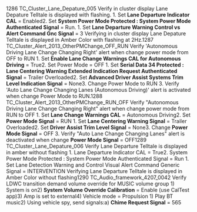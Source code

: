 1286 TC_Cluster_Lane_Depature_005 Verify in cluster display Lane Depature Telltale is displayed with flashing. 1. Set **Lane Departure Indicator CAL** = Enabled2. Set **System Power Mode Protected : System Power Mode Authenticated Signal** = Run. 1. Set **Lane Departure Warning Control vs Alert Command Gnc Signal** = 3 Verifying in cluster display Lane Depature Telltale is displayed in Amber Color with flashing at 2Hz.1287 TC_Cluster_Alert_2013_OtherPMChange_OFF_RUN Verify 'Autonomous Driving Lane Change Changing Right' alert when change power mode from OFF to RUN 1. Set **Enable Lane Change Warnings CAL for Autonomous Driving** = True2. Set Power Mode = OFF 1. Set **Serial Data 34 Protected : Lane Centering Warning Extended Indication Request Authenticated Signal** = Trailer Overloaded2. Set **Advanced Driver Assist Systems Trim Level Indication Signal** = None3. Change Power Mode to RUN 3. Verify 'Auto Lane Change Changing Lanes (Autonomous Driving)' alert is activated when change Power Mode to RUN.1288 TC_Cluster_Alert_2013_OtherPMChange_RUN_OFF Verify "Autonomous Driving Lane Change Changing Right" alert when change power mode from RUN to OFF 1. Set **Lane Change Warnings CAL** = Autonomous Driving2. Set **Power Mode Signal** = RUN 1. Set **Lane Centering Warning Signal** = Trailer Overloaded2. Set **Driver Assist Trim Level Signal** = None3. Change **Power Mode Signal** = OFF 3. Verify "Auto Lane Change Changing Lanes" alert is deactivated when change **Power Mode Signal** = OFF1289 TC_Cluster_Lane_Depature_006 Verify Lane Departure Telltale is displayed in amber without flashing 1. Lane Departure Indicator CAL = True2. System Power Mode Protected : System Power Mode Authenticated Signal = Run 1. Set Lane Detection Warning and Control Visual Alert Command Generic Signal = INTERVENTION Verifying Lane Departure Telltale is displayed in Amber Color without flashing1290 TC_Audio_framework_4207_0042 Verify LDWC transition demand volume override for MUSIC volume group 1) System is on2) **System Volume Override Calibration** = Enable (use CalTest app)3) Amp is set to external4) Vehicle mode = Propulsion 1) Play BT music2) Using vehicle spy, send signals:a) **Chime Request Signal** = 565